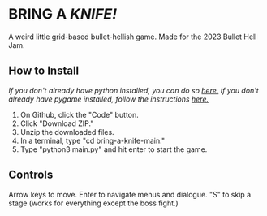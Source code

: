 # BRING A *KNIFE!*
A weird little grid-based bullet-hellish game. Made for the 2023 Bullet Hell Jam.
  
## How to Install
*If you don't already have python installed, you can do so [here.](https://www.python.org/downloads/)*
*If you don't already have pygame installed, follow the instructions [here.](https://www.pygame.org/wiki/GettingStarted)*
  
1. On Github, click the "Code" button.
2. Click "Download ZIP."
3. Unzip the downloaded files.
4. In a terminal, type "cd bring-a-knife-main."
5. Type "python3 main.py" and hit enter to start the game.
  
## Controls
Arrow keys to move.
Enter to navigate menus and dialogue.
"S" to skip a stage (works for everything except the boss fight.)